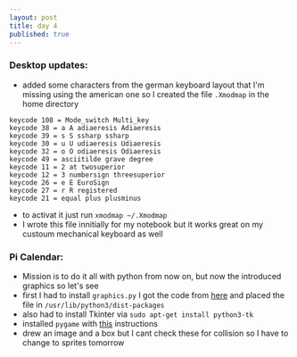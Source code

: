 ```yaml
---
layout: post
title: day 4
published: true
---
```


### Desktop updates:
* added some characters from the german keyboard layout that I'm missing using the american one so I created the file `.Xmodmap` in the home directory
```
keycode 108 = Mode_switch Multi_key
keycode 38 = a A adiaeresis Adiaeresis
keycode 39 = s S ssharp ssharp
keycode 30 = u U udiaeresis Udiaeresis
keycode 32 = o O odiaeresis Odiaeresis
keycode 49 = asciitilde grave degree 
keycode 11 = 2 at twosuperior
keycode 12 = 3 numbersign threesuperior
keycode 26 = e E EuroSign
keycode 27 = r R registered
keycode 21 = equal plus plusminus
```
* to activat it just run `xmodmap ~/.Xmodmap`
* I wrote this file innitially for my notebook but it works great on my custoum mechanical keyboard as well

### Pi Calendar:
* Mission is to do it all with python from now on, but now the introduced graphics so let's see
* first I had to install `graphics.py` I got the code from [here](http://mcsp.wartburg.edu/zelle/python/graphics.py) and placed the file in `/usr/lib/python3/dist-packages`
* also had to install Tkinter via `sudo apt-get install python3-tk`
* installed `pygame` with [this](https://www.pygame.org/wiki/CompileUbuntu?parent=) instructions
* drew an image and a box but I cant check these for collision so I have to change to sprites tomorrow